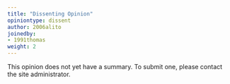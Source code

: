 ```yaml
---
title: "Dissenting Opinion"
opiniontype: dissent
author: 2006alito
joinedby:
- 1991thomas
weight: 2
---
```

This opinion does not yet have a summary. To submit one, please contact the site administrator.